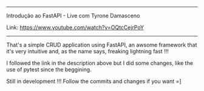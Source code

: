 
*****************************************************************************************

Introdução ao FastAPI - Live com Tyrone Damasceno


Link: https://www.youtube.com/watch?v=OQtcCejrPoY


*****************************************************************************************


That's a simple CRUD application using FastAPI, an awsome framework that it's very intuitive
and, as the name says, freaking lightning fast !!!


I followed the link in the description above but I did some changes, like the use of pytest since
the beggining.

Still in development !!! Follow the commits and changes if you want =]
